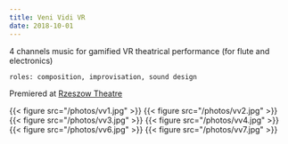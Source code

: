 ```yaml
---
title: Veni Vidi VR
date: 2018-10-01
---
```


4 channels music for gamified VR theatrical performance (for flute and electronics)

`roles: composition, improvisation, sound design`

Premiered at [Rzeszow Theatre](https://teatr-rzeszow.pl/event/5749?instance_id=10252)

{{< figure src="/photos/vv1.jpg" >}}
{{< figure src="/photos/vv2.jpg" >}}
{{< figure src="/photos/vv3.jpg" >}}
{{< figure src="/photos/vv4.jpg" >}}
{{< figure src="/photos/vv6.jpg" >}}
{{< figure src="/photos/vv7.jpg" >}}



